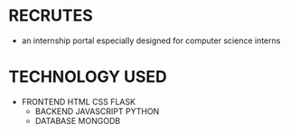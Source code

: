 # RECRUTES
- an internship portal especially designed for computer science interns

# TECHNOLOGY USED
- FRONTEND
     HTML
     CSS
     FLASK
  - BACKEND
     JAVASCRIPT
     PYTHON
  - DATABASE
     MONGODB
     
